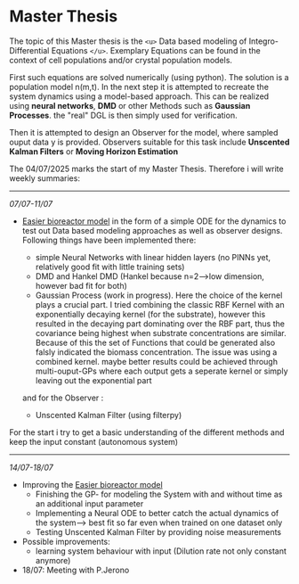 # Master Thesis

The topic of this Master thesis is the `<u>` Data based modeling of Integro-Differential Equations `</u>`. Exemplary Equations can be found in the context of cell populations and/or crystal population models.

First such equations are solved numerically (using python). The solution is a population model n(m,t). In the next step it is attempted to recreate the system dynamics using a model-based approach.
This can be realized using **neural networks**, **DMD** or other Methods such as **Gaussian Processes**. the "real" DGL is then simply used for verification.

Then it is attempted to design an Observer for the model, where sampled ouput data y is provided. Observers suitable for this task include **Unscented Kalman Filters** or **Moving Horizon Estimation**

The 04/07/2025 marks the start of my Master Thesis. Therefore i will write weekly summaries:

---

*07/07-11/07*

- [Easier bioreactor model](https://github.com/therealtoby1/Master/blob/main/Cell_growth_easy_Model.ipynb) in the form of a simple ODE for the dynamics to test out Data based modeling approaches as well as observer designs. Following things have been implemented there:

  - simple Neural Networks with linear hidden layers (no PINNs yet, relatively good fit with little training sets)
  - DMD and Hankel DMD (Hankel because n=2-->low dimension, however bad fit for both)
  - Gaussian Process (work in progress). Here the choice of the kernel plays a crucial part. I tried combining the classic RBF Kernel with an exponentially decaying kernel (for the substrate), however this resulted in the decaying part dominating over the RBF part, thus the covariance being highest when substrate concentrations are similar. Because of this the set of Functions that could be generated also falsly indicated the biomass concentration. The issue was using a combined kernel. maybe better results could be achieved through multi-ouput-GPs where each output gets a seperate kernel or simply leaving out the exponential part

  and for the Observer :

  - Unscented Kalman Filter (using filterpy)

For the start i try to get a basic understanding of the different methods and keep the input constant (autonomous system)

---

*14/07-18/07*
- Improving the [Easier bioreactor model](https://github.com/therealtoby1/Master/blob/main/Cell_growth_easy_Model.ipynb)
    - Finishing the GP- for modeling the System with and without time as an additional input parameter
    - Implementing a Neural ODE to better catch the actual dynamics of the system--> best fit so far even when trained on one dataset only
    - Testing Unscented Kalman Filter by providing noise measurements
- Possible improvements: 
    - learning system behaviour with input (Dilution rate not only constant anymore)
- 18/07: Meeting with P.Jerono
